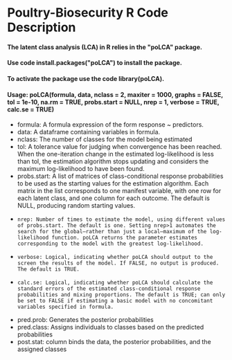 # Poultry-Biosecurity R Code Description
#### The latent class analysis (LCA) in R relies in the "poLCA" package. 
#### Use code install.packages("poLCA") to install the package.
#### To activate the package use the code library(poLCA). 
#### Usage: poLCA(formula, data, nclass = 2, maxiter = 1000, graphs = FALSE, tol = 1e-10, na.rm = TRUE, probs.start = NULL, nrep = 1, verbose = TRUE, calc.se = TRUE)
+ 	 formula: A formula expression of the form response ~ predictors. 
+    data:    A dataframe containing variables in formula.
+    nclass:  The number of classes for the model being estimated
+    tol: A tolerance value for judging when convergence has been reached. When the one-iteration change in the estimated log-likelihood is less than tol, the estimation algorithm stops updating and considers the maximum log-likelihood to have been found.
+    probs.start: A list of matrices of class-conditional response probabilities to be used as the starting values for the estimation algorithm. Each matrix in the list corresponds to one manifest variable, with one row for each latent class, and one column for each outcome. The default is NULL, producing random starting values.
+     nrep: Number of times to estimate the model, using different values of probs.start. The default is one. Setting nrep>1 automates the search for the global—rather than just a local—maximum of the log-likelihood function. poLCA returns the parameter estimates corresponding to the model with the greatest log-likelihood.
+     verbose: Logical, indicating whether poLCA should output to the screen the results of the model. If FALSE, no output is produced. The default is TRUE.
+     calc.se: Logical, indicating whether poLCA should calculate the standard errors of the estimated class-conditional response probabilities and mixing proportions. The default is TRUE; can only be set to FALSE if estimating a basic model with no concomitant variables specified in formula.

+ pred.prob: Generates the posterior probabilities
+ pred.class: Assigns individuals to classes based on the predicted probabilities
+ post.stat: column binds the data, the posterior probabilities, and the assigned classes
